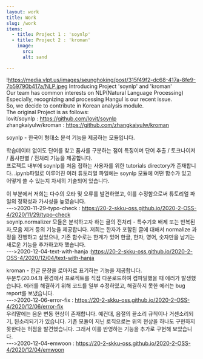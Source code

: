 ```yaml
---
layout: work
title: Work
slug: /work
items:
  - title: Project 1 : 'soynlp'
  - title: Project 2 : 'kroman'
    image:
      src: 
      alt: sand

---
```

!<https://media.vlpt.us/images/seunghoking/post/315f49f2-dc68-417a-8fe9-7b59790b417a/NLP.jpeg>
Introducing Project 'soynlp' and 'kroman'
<br />
Our team has common interests on NLP(Natural Language Processing)
<br />
Especially, recognizing and processing Hangul is our recent issue.
<br />
So, we decide to contribute in Korean analysis module.
<br />
The original Project is as follows:
<br />
lovit/soynlp : <https://github.com/lovit/soynlp>
<br />
zhangkaiyulw/kroman : <https://github.com/zhangkaiyulw/kroman>

soynlp - 한국어 형태소 분석 기능을 제공하는 모듈입니다. 
<br />

학습데이터 없이도 단어를 찾고 품사를 구분하는 점이 특징이며 단어 추출 / 토크나이저 / 품사판별 / 전처리 기능을 제공합니다.
<br />
프로젝트 내부에 soynlp를 처음 접하는 사용자를 위한 tutorials directory가 존재합니다. .ipynb파일로 이루어진 여러 튜토리얼 파일에는 soynlp 모듈에 어떤 함수가 있고 어떻게 쓸 수 있는지 자세히 기술되어 있습니다.
<br />

이 부분에서 저희는 다수의 오타 및 오류를 발견하였고, 이를 수정함으로써 튜토리얼 파일의 정확성과 가시성을 높였습니다.
<br />
--->2020-11-29-typo-check : <https://20-2-skku-oss.github.io/2020-2-OSS-4/2020/11/29/typo-check>
<br />
soynlp.normalizer 모듈은 분석하고자 하는 글의 전처리 - 특수기호 배제 또는 반복된 자,모음 제거 등의 기능을 제공합니다. 저희는 한자가 포함된 글에 대해서 normalize 과정을 진행하고 싶었으나, 기존 함수로는 한계가 있어 한글, 한자, 영어, 숫자만을 남기는 새로운 기능을 추가하고자 했습니다. 
<br />
--->2020-12-04-text-with-hanja :<https://20-2-skku-oss.github.io/2020-2-OSS-4/2020/12/04/text-with-hanja>
<br />

kroman - 한글 문장을 로마자로 표기하는 기능을 제공합니다.
<br />
우분투(20.04.1) 환경에서 프로젝트를 직접 다운로드하여 컴파일했을 때 에러가 발생했습니다. 에러를 해결하기 위해 코드를 일부 수정하였고, 해결하지 못한 에러는 bug report를 보냈습니다.
<br />
--->2020-12-06-error-fix : <https://20-2-skku-oss.github.io/2020-2-OSS-4/2020/12/06/error-fix>
<br />
우리말에는 음운 변동 현상이 존재합니다. 예컨대, 음절의 끝소리 규칙이나 거센소리되기, 된소리되기가 있습니다. 기존 모듈이 지닌 로직으로는 위의 현상을 하나도 구현하지 못한다는 허점을 발견했습니다. 그래서 이를 반영하는 기능을 추가로 구현해 보았습니다. 
<br />
--->2020-12-04-emwoon : <https://20-2-skku-oss.github.io/2020-2-OSS-4/2020/12/04/emwoon>
<br />
